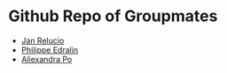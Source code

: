 # Github Repo of Groupmates
- [Jan Relucio](https://github.com/A2-ard/IMAGPRO)
- [Philippe Edralin](https://github.com/plipdra)
- [Aliexandra Po](https://github.com/aliexheart)

